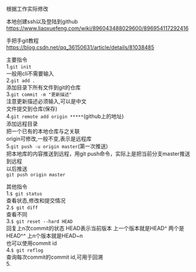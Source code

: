 根据工作实际修改

本地创建ssh以及登陆到github  
https://www.liaoxuefeng.com/wiki/896043488029600/896954117292416  
  
  
手把手git教程  
https://blog.csdn.net/qq_36150631/article/details/81038485  
  
  
主要指令  
1.`git init`  
一般用cli不需要输入  
2.`git add .`  
添加目录下所有文件到git的仓库  
3.`git commit -m "更新描述"`  
注意更新描述必须输入,可以是中文  
文件提交到仓库(保存)  
4.`git remote add origin *****`(github上的地址)  
添加远程目录  
把一个已有的本地仓库与之关联  
origin可修改,一般不变,表示是远程库  
5.`git push -u origin master`(第一次推送)  
把本地库的内容推送到远程，用git push命令，实际上是把当前分支master推送到远程  
以后推送  
`git push origin master`  
  
  
其他指令  
1.`$ git status`  
查看状态,修改和提交情况  
2.`$ git diff`  
查看不同  
3.`$ git reset --hard HEAD`  
回复上n次commit的状态  HEAD表示当前版本  上一个版本就是HEAD^ 两个是HEAD^^ 上n个版本就是HEAD~n  
也可以使用commit id  
4.`$ git reflog`  
查询每次commit的commit id,可用于回溯  
5.
